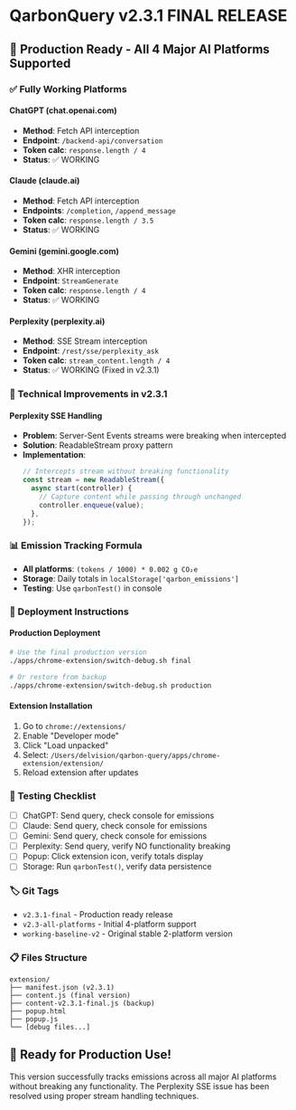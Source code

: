 # QarbonQuery v2.3.1 FINAL RELEASE

## 🎉 Production Ready - All 4 Major AI Platforms Supported

### ✅ Fully Working Platforms

#### ChatGPT (chat.openai.com)

- **Method**: Fetch API interception
- **Endpoint**: `/backend-api/conversation`
- **Token calc**: `response.length / 4`
- **Status**: ✅ WORKING

#### Claude (claude.ai)

- **Method**: Fetch API interception
- **Endpoints**: `/completion`, `/append_message`
- **Token calc**: `response.length / 3.5`
- **Status**: ✅ WORKING

#### Gemini (gemini.google.com)

- **Method**: XHR interception
- **Endpoint**: `StreamGenerate`
- **Token calc**: `response.length / 4`
- **Status**: ✅ WORKING

#### Perplexity (perplexity.ai)

- **Method**: SSE Stream interception
- **Endpoint**: `/rest/sse/perplexity_ask`
- **Token calc**: `stream_content.length / 4`
- **Status**: ✅ WORKING (Fixed in v2.3.1)

### 🔧 Technical Improvements in v2.3.1

#### Perplexity SSE Handling

- **Problem**: Server-Sent Events streams were breaking when intercepted
- **Solution**: ReadableStream proxy pattern
- **Implementation**:
  ```javascript
  // Intercepts stream without breaking functionality
  const stream = new ReadableStream({
    async start(controller) {
      // Capture content while passing through unchanged
      controller.enqueue(value);
    },
  });
  ```

### 📊 Emission Tracking Formula

- **All platforms**: `(tokens / 1000) * 0.002 g CO₂e`
- **Storage**: Daily totals in `localStorage['qarbon_emissions']`
- **Testing**: Use `qarbonTest()` in console

### 🚀 Deployment Instructions

#### Production Deployment

```bash
# Use the final production version
./apps/chrome-extension/switch-debug.sh final

# Or restore from backup
./apps/chrome-extension/switch-debug.sh production
```

#### Extension Installation

1. Go to `chrome://extensions/`
2. Enable "Developer mode"
3. Click "Load unpacked"
4. Select: `/Users/delvision/qarbon-query/apps/chrome-extension/extension/`
5. Reload extension after updates

### 🧪 Testing Checklist

- [ ] ChatGPT: Send query, check console for emissions
- [ ] Claude: Send query, check console for emissions
- [ ] Gemini: Send query, check console for emissions
- [ ] Perplexity: Send query, verify NO functionality breaking
- [ ] Popup: Click extension icon, verify totals display
- [ ] Storage: Run `qarbonTest()`, verify data persistence

### 🏷️ Git Tags

- `v2.3.1-final` - Production ready release
- `v2.3-all-platforms` - Initial 4-platform support
- `working-baseline-v2` - Original stable 2-platform version

### 📋 Files Structure

```
extension/
├── manifest.json (v2.3.1)
├── content.js (final version)
├── content-v2.3.1-final.js (backup)
├── popup.html
├── popup.js
└── [debug files...]
```

## 🎯 Ready for Production Use!

This version successfully tracks emissions across all major AI platforms without breaking any
functionality. The Perplexity SSE issue has been resolved using proper stream handling techniques.
